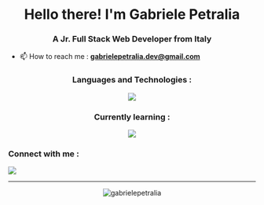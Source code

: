 <h1 align="center">Hello there! I'm Gabriele Petralia</h1>
<h3 align="center">A Jr. Full Stack Web Developer from Italy</h3>

- 📫 How to reach me : **gabrielepetralia.dev@gmail.com**

<h3 align="center">Languages and Technologies :</h3> 

<div align="center">
  <img src="https://skillicons.dev/icons?i=html,css,js,bootstrap,sass,vue,mysql,php,laravel,git,java,spring&perline=4" />
</div>

<h3 align="center">Currently learning :</h3> 

<div align="center">
  <img src="https://skillicons.dev/icons?i=react,redux,typescript,tailwind&perline=4" />
</div>

<h3 align="left">Connect with me :</h3>
<a href="https://www.linkedin.com/in/gabriele-petralia/">
  <img src="https://skillicons.dev/icons?i=linkedin"/>
</a>

---

<p align="center"><img align="center" src="https://github-readme-stats.vercel.app/api/top-langs?username=gabrielepetralia&show_icons=true&theme=dark&locale=en&layout=compact" alt="gabrielepetralia" /></p>
